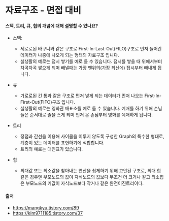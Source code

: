 # 자료구조 - 면접 대비

#### 스택, 트리, 큐, 힙의 개념에 대해 설명할 수 있나요?
- 스택: 
    - 세로로된 바구니와 같은 구조로 First-In-Last-Out(FILO)구조로 먼저 들어간 데이터가 나중에 나오게 되는 형태의 자료구조 입니다.
    - 실생활의 예로는 접시 쌓기를 예로 들 수 있습니다. 접시를 쌓을 때 위에서부터 차곡차곡 쌓으게 되며 빼낼때는 가장 맨위의(가장 최신에) 접시부터 빼내게 됩니다.

- 큐
    - 가로로된 긴 통과 같은 구조로 먼저 넣게 되는 데이터가 먼저 나오는 First-In-First-Out(FIFO)구조 입니다.
    - 실생활의 예로는 영화관 매표소를 예로 들 수 있습니다. 예매를 하기 위해 손님들은 순서대로 줄을 스게 되며 먼저 온 손님부터 영화를 예매하게 됩니다.


- 트리
    - 정점과 간선을 이용해 사이클을 이루지 않도록 구성한 Graph의 특수한 형태로, 계층이 있는 데이터를 표현하기에 적합합니다.
    - 트리의 예로는 대진표가 있습니다. 

- 힙
    - 최대값 또는 최소값을 찾아내는 연산을 쉽게하기 위해 고안된 구조로, 최대 힙 같은 경우엔 부모노드의 값이 자식노드의 값보다 무조건 더 크거나 같고 최소힙은 부모노드의 키값이 자식노드보다 작거나 같은 완전이진트리이다.

#### 출처
- https://mangkyu.tistory.com/89
- https://kim9711185.tistory.com/37